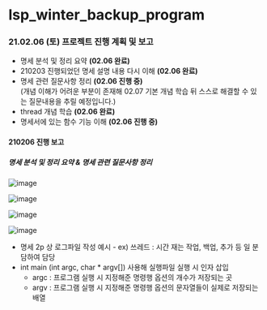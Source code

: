 # lsp_winter_backup_program
### 21.02.06 (토) 프로젝트 진행 계획 및 보고
* 명세 분석 및 정리 요약 **(02.06 완료)**
* 210203 진행되었던 명세 설명 내용 다시 이해 **(02.06 완료)**
* 명세 관련 질문사항 정리 **(02.06 진행 중)**
  <br> (개념 이해가 어려운 부분이 존재해 02.07 기본 개념 학습 뒤 스스로 해결할 수 있는 질문내용을 추릴 예정입니다.)
* thread 개념 학습 **(02.06 완료)**
* 명세서에 있는 함수 기능 이해 **(02.06 진행 중)**

#### 210206 진행 보고

##### 명세 분석 및 정리 요약 & 명세 관련 질문사항 정리
![image](https://user-images.githubusercontent.com/66112716/107120063-b2f6c300-68ce-11eb-87c6-418de66526e3.png)

![image](https://user-images.githubusercontent.com/66112716/107120088-dde11700-68ce-11eb-961c-ee75df1f0237.png)

![image](https://user-images.githubusercontent.com/66112716/107120102-f7825e80-68ce-11eb-94b1-e61d5b401f80.png)

![image](https://user-images.githubusercontent.com/66112716/107120123-15e85a00-68cf-11eb-9080-77e0a33dc60a.png)
<br> 
- 명세 2p 상 로그파일 작성 예시 - ex) 쓰레드 : 시간 재는 작업, 백업, 추가 등 일 분담하여 담당
- int main (int argc, char * argv[]) 사용해 실행파일 실행 시 인자 삽입
  - argc : 프로그램 실행 시 지정해준 명령행 옵션의 개수가 저장되는 곳
  - argv : 프로그램 실행 시 지정해준 명령행 옵션의 문자열들이 실제로 저장되는 배열
  
